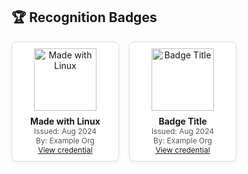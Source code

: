 <h2>🏆 Recognition Badges</h2>

<div style="display:flex;flex-wrap:wrap;gap:16px;justify-content:flex-start;">

  <!-- Badge Card -->
  <div style="border:1px solid #ddd;border-radius:8px;padding:10px;text-align:center;box-shadow:0 2px 6px rgba(0,0,0,0.05);background:#fff;width:150px;">
    <img src="https://upload.wikimedia.org/wikipedia/commons/3/35/Tux.svg" alt="Made with Linux" style="width:100px;height:100px;object-fit:contain;margin-bottom:8px;">
    <div style="font-weight:bold;font-size:14px;">Made with Linux</div>
    <div style="font-size:12px;color:#555;">Issued: Aug 2024</div>
    <div style="font-size:12px;color:#555;">By: Example Org</div>
    <div style="font-size:12px;"><a href="#">View credential</a></div>
  </div>

  <!-- Duplicate this block for more badges -->
  <div style="border:1px solid #ddd;border-radius:8px;padding:10px;text-align:center;box-shadow:0 2px 6px rgba(0,0,0,0.05);background:#fff;width:150px;">
    <img src="https://i.redd.it/xdlf1lqhfwt81.png" alt="Badge Title" style="width:100px;height:100px;object-fit:contain;margin-bottom:8px;">
    <div style="font-weight:bold;font-size:14px;">Badge Title</div>
    <div style="font-size:12px;color:#555;">Issued: Aug 2024</div>
    <div style="font-size:12px;color:#555;">By: Example Org</div>
    <div style="font-size:12px;"><a href="#">View credential</a></div>
  </div>

</div>
